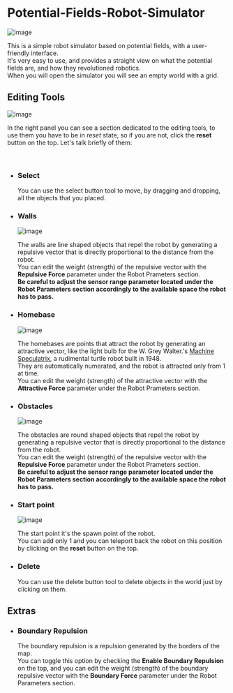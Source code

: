 # Potential-Fields-Robot-Simulator

![image](https://github.com/user-attachments/assets/3f0a787c-24f9-41ed-b955-d167fc9d253a)

This is a simple robot simulator based on potential fields, with a user-friendly interface.<br>
It's very easy to use, and provides a straight view on what the potential fields are, and how they revolutioned robotics.<br>
When you will open the simulator you will see an empty world with a grid.<br>

## Editing Tools

![image](https://github.com/user-attachments/assets/4bad4622-ccd0-482e-94b5-b916b6e21b3a)

In the right panel you can see a section dedicated to the editing tools, to use them you have to be in *reset* state, so if you are not, click the **reset** button on the top. Let's talk briefly of them:
<br>
<br>
<br>

- ### Select

	‎‎You can use the select button tool to move, by dragging and dropping, all the objects that you placed.<br>

- ### Walls
  
	![image](https://github.com/user-attachments/assets/6bd74cd3-5593-4bff-bf93-ac6df4f47dfa)

	The walls are line shaped objects that repel the robot by generating a repulsive vector that is directly proportional to the distance from the robot.<br>
	You can edit the weight (strength) of the repulsive vector with the **Repulsive Force** parameter under the Robot Prameters section.<br>
  **Be careful to adjust the **sensor range** parameter located under the Robot Parameters section accordingly to the available space the robot has to pass.**<br>

- ### Homebase
  
	![image](https://github.com/user-attachments/assets/d1144b86-a77c-4060-b46f-e73423904da0)

	The homebases are points that attract the robot by generating an attractive vector, like the light bulb for the W. Grey Walter.'s [Machine Speculatrix](https://home.csulb.edu/~wmartinz/content/w-grey-walter-and-his-turtle-robots.html), a rudimental turtle robot built in 1948.<br>
	They are automatically numerated, and the robot is attracted only from 1 at time.<br>
	You can edit the weight (strength) of the attractive vector with the **Attractive Force** parameter under the Robot Prameters section.<br>

- ### Obstacles
  
	‎‎![image](https://github.com/user-attachments/assets/fcaf2fdc-27b7-4e62-8e60-989d2c95472a)

	‎‎The obstacles are round shaped objects that repel the robot by generating a repulsive vector that is directly proportional to the distance from the robot.<br>
	You can edit the weight (strength) of the repulsive vector with the **Repulsive Force** parameter under the Robot Prameters section.<br>
  **Be careful to adjust the **sensor range** parameter located under the Robot Parameters section accordingly to the available space the robot has to pass.**<br>
  
- ### Start point
  
	‎‎![image](https://github.com/user-attachments/assets/fbf0c00d-e6f5-41a5-9ee0-46bf6a949bd1)

	‎‎The start point it's the spawn point of the robot.<br>
	‎‎You can add only 1 and you can teleport back the robot on this position by clicking on the **reset** button on the top. <br>

- ### Delete

	‎‎You can use the delete button tool to delete objects in the world just by clicking on them.<br>

## Extras

- ### Boundary Repulsion
	The boundary repulsion is a repulsion generated by the borders of the map.<br>
 	You can toggle this option by checking the **Enable Boundary Repulsion** on the top, and you can edit the weight (strength) of the boundary repulsive vector with the **Boundary Force** parameter under the Robot Parameters section.
